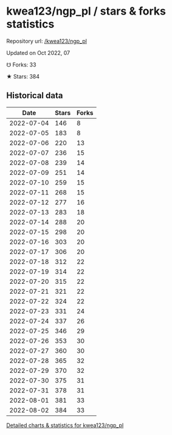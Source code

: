 # kwea123/ngp_pl / stars & forks statistics

Repository url: [/kwea123/ngp_pl](https://github.com/kwea123/ngp_pl)

Updated on Oct 2022, 07

☋ Forks: 33

★ Stars: 384

## Historical data
| Date | Stars | Forks |
|------|-------|-------|
| 2022-07-04 | 146 | 8 | 
| 2022-07-05 | 183 | 8 | 
| 2022-07-06 | 220 | 13 | 
| 2022-07-07 | 236 | 15 | 
| 2022-07-08 | 239 | 14 | 
| 2022-07-09 | 251 | 14 | 
| 2022-07-10 | 259 | 15 | 
| 2022-07-11 | 268 | 15 | 
| 2022-07-12 | 277 | 16 | 
| 2022-07-13 | 283 | 18 | 
| 2022-07-14 | 288 | 20 | 
| 2022-07-15 | 298 | 20 | 
| 2022-07-16 | 303 | 20 | 
| 2022-07-17 | 306 | 20 | 
| 2022-07-18 | 312 | 22 | 
| 2022-07-19 | 314 | 22 | 
| 2022-07-20 | 315 | 22 | 
| 2022-07-21 | 321 | 22 | 
| 2022-07-22 | 324 | 22 | 
| 2022-07-23 | 331 | 24 | 
| 2022-07-24 | 337 | 26 | 
| 2022-07-25 | 346 | 29 | 
| 2022-07-26 | 353 | 30 | 
| 2022-07-27 | 360 | 30 | 
| 2022-07-28 | 365 | 32 | 
| 2022-07-29 | 370 | 32 | 
| 2022-07-30 | 375 | 31 | 
| 2022-07-31 | 378 | 31 | 
| 2022-08-01 | 381 | 33 | 
| 2022-08-02 | 384 | 33 | 


[Detailed charts & statistics for kwea123/ngp_pl](https://reviewgithub.com/rep/kwea123/ngp_pl)
